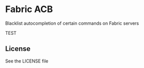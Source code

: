 # Fabric ACB

Blacklist autocompletion of certain commands on Fabric servers

TEST 
## License

See the LICENSE file
